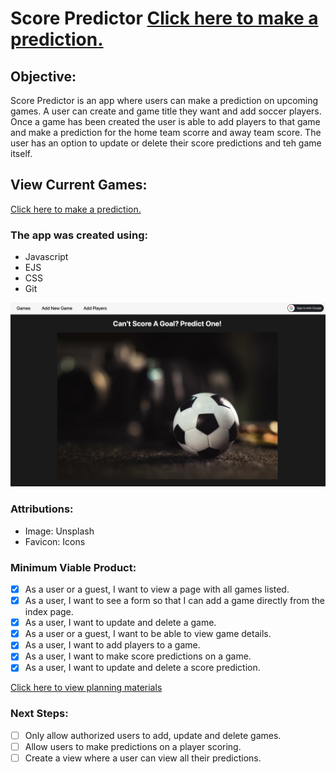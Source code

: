 # Score Predictor  <a href= https://score-predictor.fly.dev/ >Click here to make a prediction.</a>


## Objective:
Score Predictor is an app where users can make a prediction on upcoming games. A user can create and game title they want and add soccer players. Once a game has been created the user is able to add players to that game and make a prediction for the home team scorre and away team score. The user has an option to update or delete their score predictions and teh game itself.

## View Current Games:
<a href= https://score-predictor.fly.dev/ >Click here to make a prediction.</a>

### The app was created using:
- Javascript 
- EJS
- CSS
- Git

<img src="./images/display.png" >

### Attributions:
* Image: Unsplash
* Favicon: Icons

### Minimum Viable Product: 
- [X] As a user or a guest, I want to view a page with all games listed.
- [X] As a user, I want to see a form so that I can add a game directly from the index page.
- [X] As a user, I want to update and delete a game.
- [X] As a user or a guest, I want to be able to view game details.
- [X] As a user, I want to add players to a game.
- [X] As a user, I want to make score predictions on a game.
- [X] As a user, I want to update and delete a score prediction.

<a href= https://trello.com/b/p1KpuYE8/game-predictor >Click here to view planning materials</a>

### Next Steps: 
- [ ] Only allow authorized users to add, update and delete games. 
- [ ] Allow users to make predictions on a player scoring.
- [ ] Create a view where a user can view all their predictions.
